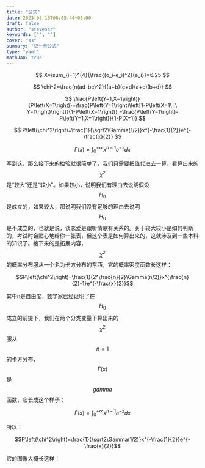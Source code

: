 ```yaml
---
title: "公式"
date: 2023-06-18T08:05:44+08:00
draft: false
author: "stevessr"
keywords: ["", ""]
cover: "ss"
summary: "记一些公式"
type: "yaml"
mathJax: true
---
```




$$
X=\sum_{i=1}^{4}{\frac{(o_i-e_i)^2}{e_i}}=6.25
$$

$$
\chi^2=\frac{n(ad-bc)^2}{(a+b)(c+d)(a+c)(b+d)}
$$

$$
\frac{P\left(Y=1,X=1\right)}{P\left(X=1\right)}=\frac{P\left(Y=1\right)\left[1-P\left(X=1\ |\ Y=1\right)\right]}{1-P\left(X=1\right)} =\frac{P\left(Y=1\right)-P\left(Y=1,X=1\right)}{1-P(X=1)}
$$

$$
P\left(\chi^2\right)=\frac{1}{\sqrt2\Gamma(1/2)}x^{-\frac{1}{2}}e^{-\frac{x}{2}}
$$

$$
\Gamma\left(x\right)=\int_{0}^{+\infty}{x^{n-1}e^{-x}dx}
$$


写到这，那么接下来的检验就很简单了，我们只需要把值代进去一算，看算出来的 
$$\chi^2$$
是“较大”还是“较小”。如果较小，说明我们有理由去说明假设 
$$H_0$$
是成立的，如果较大，那说明我们没有足够的理由去说明 
$$H_0$$ 
是不成立的，也就是说，谈恋爱是跟听情歌有关系的。关于较大较小是如何判断的，考试时会贴心地给你一张表，但这个表是如何算出来的，这就涉及到一些本科的知识了。接下来的是拓展内容， 
$$\chi^2$$ 
的概率分布服从一个名为卡方分布的东西，它的概率密度函数长这样：

$$P\left(\chi^2\right)=\frac{1}{2^\frac{n}{2}\Gamma(n/2)}x^{\frac{n}{2}-1}e^{-\frac{x}{2}}$$

其中n是自由度，数学家已经证明了在 
$$H_0$$ 
成立的前提下，我们在两个分类变量下算出来的 
$$\chi^2$$ 
服从
$$n=1$$
的卡方分布， 
$$\Gamma(x)$$ 
是$$gamma$$函数，它长成这个样子：

$$\Gamma\left(x\right)=\int_{0}^{+\infty}{x^{n-1}e^{-x}dx}$$

所以：

$$P\left(\chi^2\right)=\frac{1}{\sqrt2\Gamma(1/2)}x^{-\frac{1}{2}}e^{-\frac{x}{2}}$$

它的图像大概长这样：

